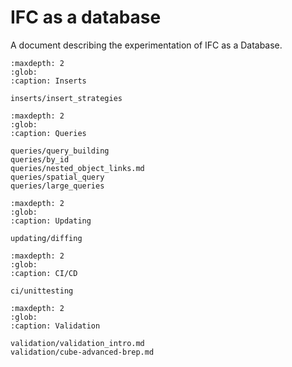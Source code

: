# IFC as a database 

A document describing the experimentation of IFC as a Database.

```{toctree}
:maxdepth: 2
:glob:
:caption: Inserts

inserts/insert_strategies
```

```{toctree}
:maxdepth: 2
:glob:
:caption: Queries

queries/query_building
queries/by_id
queries/nested_object_links.md
queries/spatial_query
queries/large_queries
```

```{toctree}
:maxdepth: 2
:glob:
:caption: Updating

updating/diffing
```


```{toctree}
:maxdepth: 2
:glob:
:caption: CI/CD

ci/unittesting
```

```{toctree}
:maxdepth: 2
:glob:
:caption: Validation

validation/validation_intro.md
validation/cube-advanced-brep.md
```
